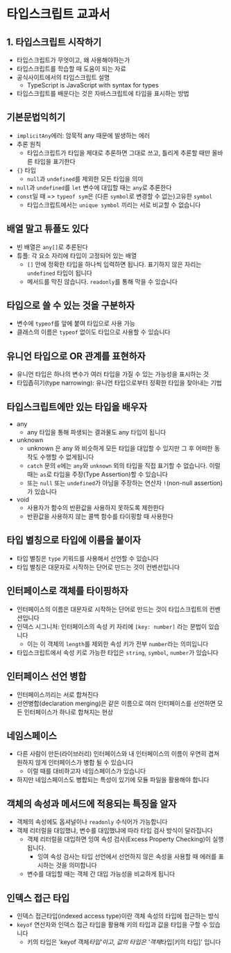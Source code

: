 # 타입스크립트 교과서

## 1. 타입스크립트 시작하기

- 타입스크립트가 무엇이고, 왜 사용해야하는가
- 타입스크립트를 학습할 때 도움이 되는 자료
- 공식사이트에서의 타입스크립트 설명
  - TypeScript is JavaScript with syntax for types
- 타입스크립트를 배운다는 것은 자바스크립트에 타입을 표시하는 방법

## 기본문법익히기

- `implicitAny`에러: 암묵적 any 때문에 발생하는 에러
- 추론 원칙
  - 타입스크립트가 타입을 제대로 추론하면 그대로 쓰고, 틀리게 추론할 때만 올바른 타입을 표기한다
- `{}` 타입
  - `null`과 `undefined`를 제외한 모든 타입을 의미
- `null`과 `undefined`를 `let` 변수에 대입할 때는 `any`로 추론한다
- `const`일 때 => `typeof sym`은 (다른 `symbol`로 변경할 수 없는)고유한 `symbol`
  - 타입스크립트에서는 `unique symbol` 끼리는 서로 비교할 수 없습니다

## 배열 말고 튜플도 있다

- 빈 배열은 `any[]`로 추론된다
- 튜플: 각 요소 자리에 타입이 고정되어 있는 배열
  - `[]` 안에 정확한 타입을 하나씩 입력하면 됩니다. 표기하지 않은 자리는 `undefined` 타입이 됩니다
  - 메서드를 막진 않습니다. `readonly`를 통해 막을 수 있습니다

## 타입으로 쓸 수 있는 것을 구분하자

- 변수에 `typeof`를 앞에 붙여 타입으로 사용 가능
- 클래스의 이름은 `typeof` 없이도 타입으로 사용할 수 있습니다

## 유니언 타입으로 OR 관계를 표현하자

- 유니언 타입은 하나의 변수가 여러 타입을 가질 수 있는 가능성을 표시하는 것
- 타입좁히기(type narrowing): 유니언 타입으로부터 정확한 타입을 찾아내는 기법

## 타입스크립트에만 있는 타입을 배우자

- any
  - any 타입을 통해 파생되는 결과물도 any 타입이 됩니다
- unknown
  - unknown 은 any 와 비슷하게 모든 타입을 대입할 수 있지만 그 후 어떠한 동작도 수행할 수 없게됩니다
  - `catch` 문의 `e`에는 `any`와 `unknown` 외의 타입을 직접 표기할 수 없습니다. 이럴 때는 `as`로 타입을 주장(Type Assertion)할 수 있습니다
  - 또는 `null` 또는 `undefined`가 아님을 주장하는 연산자 `!`(non-null assertion)가 있습니다
- void
  - 사용자가 함수의 반환값을 사용하지 못하도록 제한한다
  - 반환값을 사용하지 않는 콜백 함수를 타이핑할 때 사용한다

## 타입 별칭으로 타입에 이름을 붙이자

- 타입 별칭은 `type` 키워드를 사용해서 선언할 수 있습니다
- 타입 별칭은 대문자로 시작하는 단어로 만드는 것이 컨벤션입니다

## 인터페이스로 객체를 타이핑하자

- 인터페이스의 이름은 대문자로 시작하는 단어로 만드는 것이 타입스크립트의 컨벤션입니다
- 인덱스 시그니처: 인터페이스의 속성 키 자리에 `[key: number]` 라는 문법이 있습니다
  - 이는 이 객체의 `length`를 제외한 속성 키가 전부 `number`라는 의미입니다
- 타입스크립트에서 속성 키로 가능한 타입은 `string`, `symbol`, `number`가 있습니다

## 인터페이스 선언 병합

- 인터페이스끼리는 서로 합쳐진다
- 선언병합(declaration merging)은 같은 이름으로 여러 인터페이스를 선언하면 모든 인터페이스가 하나로 합쳐지는 현상

## 네임스페이스

- 다른 사람이 만든(라이브러리) 인터페이스와 내 인터페이스의 이름이 우연히 겹쳐 원하지 않게 인터페이스가 병합 될 수 있습니다
  - 이럴 때를 대비하고자 네임스페이스가 있습니다
- 하지만 네임스페이스도 병합되는 특성이 있기에 모듈 파일을 활용해야 합니다

## 객체의 속성과 메서드에 적용되는 특징을 알자

- 객체의 속성에도 옵셔널이나 `readonly` 수식어가 가능합니다
- 객체 리터럴을 대입했냐, 변수를 대입했냐에 따라 타입 검사 방식이 달라집니다
  - 객체 리터럴을 대입하면 잉여 속성 검사(Excess Property Checking)이 실행됩니다.
    - 잉여 속성 검사는 타입 선언에서 선언하지 않은 속성을 사용할 때 에러를 표시하는 것을 의미합니다
  - 변수를 대입할 때는 객체 간 대입 가능성을 비교하게 됩니다

## 인덱스 접근 타입

- 인덱스 접근타입(indexed access type)이란 객체 속성의 타입에 접근하는 방식
- `keyof` 연산자와 인덱스 접근 타입을 활용해 키의 타입과 값을 타입을 구할 수 있습니다
  - 키의 타입은 'keyof 객체*타입'이고, 값의 타입은 '객체*타입[키의 타입]' 입니다
